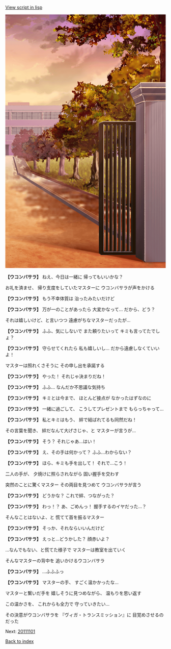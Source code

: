 [View script in lisp](../scripts/20102214.txt)

![schoolgate_evening.png](../images/backgrounds/schoolgate_evening.png)

**【ウコンバサラ】**
ねえ、今日は一緒に
帰ってもいいかな？

お礼を済ませ、
帰り支度をしていたマスターに
ウコンバサラが声をかける

**【ウコンバサラ】**
もう不幸体質は
治ったみたいだけど

**【ウコンバサラ】**
万が一のことがあったら
大変かなって…
だから、どう？

それは嬉しいけど、と言いつつ
遠慮がちなマスターだったが…

**【ウコンバサラ】**
ふふ、気にしないで
また頼りたいって
キミも言ってたでしょ？

**【ウコンバサラ】**
守らせてくれたら
私も嬉しいし…
だから遠慮しなくていいよ！

マスターは照れくさそうに
その申し出を承諾する

**【ウコンバサラ】**
やった！
それじゃ決まりだね！

**【ウコンバサラ】**
ふふ…
なんだか不思議な気持ち

**【ウコンバサラ】**
キミとは今まで、
ほとんど接点が
なかったはずなのに

**【ウコンバサラ】**
一緒に過ごして、
こうしてプレゼントまで
もらっちゃって…

**【ウコンバサラ】**
私とキミはもう、
絆で結ばれてるも同然だね！

その言葉を聞き、
絆だなんて大げさじゃ、と
マスターが言うが…

**【ウコンバサラ】**
そう？
それじゃあ…はい！

**【ウコンバサラ】**
え、その手は何かって？
ふふ…わからない？

**【ウコンバサラ】**
ほら、キミも手を出して！
それで…こう！

二人の手が、
夕焼けに照らされながら
固い握手を交わす

突然のことに驚くマスター
その両目を見つめて
ウコンバサラが言う

**【ウコンバサラ】**
どうかな？
これで絆、つながった？

**【ウコンバサラ】**
わっ！？
あ、ごめんっ！
握手するのイヤだった…？

そんなことはないよ、と
慌てて首を振るマスター

**【ウコンバサラ】**
そっか、それならいいんだけど

**【ウコンバサラ】**
えっと…どうかした？
顔赤いよ？

…なんでもない、と慌てた様子で
マスターは教室を出ていく

そんなマスターの背中を
追いかけるウコンバサラ

**【ウコンバサラ】**
…ふふふっ

**【ウコンバサラ】**
マスターの手、
すごく温かかったな…

マスターと繋いだ手を
嬉しそうに見つめながら、
温もりを思い返す

この温かさを、
これからも全力で
守っていきたい…

その決意がウコンバサラを
『ヴィガ・トランスミッション』に
目覚めさせるのだった


Next: [20111101](20111101.md)

[Back to index](index.md)
